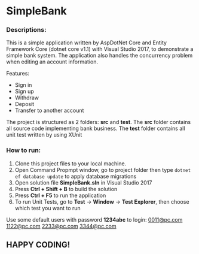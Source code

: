 # SimpleBank
### Descriptions:

This is a simple application written by AspDotNet Core and Entity Framework Core (dotnet core v1.1) with Visual Studio 2017,
to demonstrate a simple bank system. The application also handles the concurrency problem when editing an account information.

Features:

* Sign in
* Sign up
* Withdraw
* Deposit
* Transfer to another account

The project is structured as 2 folders: **src** and **test**.
The **src** folder contains all source code implementing bank business.
The **test** folder contains all unit test written by using XUnit

### How to run:

1. Clone this project files to your local machine.
2. Open Command Propmpt window, go to project folder then type `dotnet ef database update` to apply database migrations
3. Open solution file **SimpleBank.sln** in Visual Studio 2017
4. Press **Ctrl + Shift + B** to build the solution
5. Press **Ctrl + F5** to run the application
6. To run Unit Tests, go to **Test** -> **Window** -> **Test Explorer**, then choose which test you want to run

Use some default users with password **1234abc** to login:
0011@pc.com 
1122@pc.com 
2233@pc.com 
3344@pc.com 

## HAPPY CODING!
